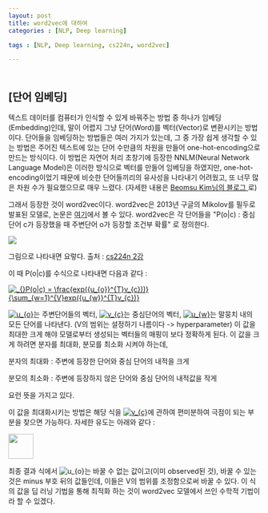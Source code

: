 ```yaml
---
layout: post
title: word2vec에 대하여
categories : [NLP, Deep learning]

tags : [NLP, Deep learning, cs224n, word2vec]

---
```


<span style = "line-height:50%"><br></span>



## [단어 임베딩]

텍스트 데이터를 컴퓨터가 인식할 수 있게 바꿔주는 방법 중 하나가 임베딩(Embedding)인데, 말이 어렵지 그냥 단어(Word)를 벡터(Vector)로 변환시키는 방법이다. 단어들을 임베딩하는 방법들은 여러 가지가 있는데, 그 중 가장 쉽게 생각할 수 있는 방법은 주어진 텍스트에 있는 단어 수만큼의 차원을 만들어 one-hot-encoding으로 만드는 방식이다. 이 방법은 자연어 처리 초창기에 등장한 NNLM(Neural Network Language Model)은 이러한 방식으로 벡터를 만들어 임베딩을 하였지만, one-hot-encoding이었기 때문에 비슷한 단어들끼리의 유사성을 나타내기 어려웠고, 또 너무 많은 차원 수가 필요했으므로 매우 느렸다. (자세한 내용은 <a href = "https://shuuki4.wordpress.com/2016/01/27/word2vec-%EA%B4%80%EB%A0%A8-%EC%9D%B4%EB%A1%A0-%EC%A0%95%EB%A6%AC/">  Beomsu Kim님의 블로그 </a>로)

그래서 등장한 것이 word2vec이다. word2vec은 2013년 구글의 Mikolov를 필두로 발표된 모델로, 논문은 <a href = "https://arxiv.org/abs/1301.3781">여기</a>에서 볼 수 있다. word2vec은 각 단어들을 "P(o\|c) : 중심단어 c가 등장했을 때 주변단어 o가 등장할 조건부 확률" 로 정의한다. 

<img src = "https://imageshack.com/a/img924/1755/OWOjq1.png">

그림으로 나타내면 요렇다. 출처 : <a href = "http://web.stanford.edu/class/cs224n/lectures/lecture2.pdf"> cs224n 2강</a>

이 때 P(o\|c)를 수식으로 나타내면 다음과 같다 :

<a href="https://www.codecogs.com/eqnedit.php?latex=_{}P(o|c)&space;=&space;\frac{exp({u_{o}}^{T}v_{c}))}{\sum_{w=1}^{V}exp({u_{w}}^{T}v_{c})}" target="_blank"><img src="https://latex.codecogs.com/gif.latex?_{}P(o|c)&space;=&space;\frac{exp({u_{o}}^{T}v_{c}))}{\sum_{w=1}^{V}exp({u_{w}}^{T}v_{c})}" title="_{}P(o|c) = \frac{exp({u_{o}}^{T}v_{c}))}{\sum_{w=1}^{V}exp({u_{w}}^{T}v_{c})}" /></a>



<a href="https://www.codecogs.com/eqnedit.php?latex=u_{o}" target="_blank"><img src="https://latex.codecogs.com/gif.latex?u_{o}" title="u_{o}" /></a>는 주변단어들의 벡터, <a href="https://www.codecogs.com/eqnedit.php?latex=v_{c}" target="_blank"><img src="https://latex.codecogs.com/gif.latex?v_{c}" title="v_{c}" /></a>는 중심단어의 벡터, <a href="https://www.codecogs.com/eqnedit.php?latex=u_{w}" target="_blank"><img src="https://latex.codecogs.com/gif.latex?u_{w}" title="u_{w}" /></a>는 말뭉치 내의 모든 단어를 나타낸다. (V의 범위는 설정하기 나름이다 -> hyperparameter) 이 값을 최대한 크게 해야 모델로부터 생성되는 벡터들의 매핑이 보다 정확하게 된다. 이 값을 크게 하려면 분자를 최대화, 분모를 최소화 시켜야 하는데, 

분자의 최대화 : 주변에 등장한 단어와 중심 단어의 내적을 크게

분모의 최소화 : 주변에 등장하지 않은 단어와 중심 단어의 내적값을 작게

요런 뜻을 가지고 있다.

이 값을 최대화시키는 방법은  해당 식을 <a href="https://www.codecogs.com/eqnedit.php?latex=v_{c}" target="_blank"><img src="https://latex.codecogs.com/gif.latex?v_{c}" title="v_{c}" /></a>에 관하여 편미분하여 극점이 되는 부분을 찾으면 가능하다. 자세한 유도는 아래와 같다 : 

<img src = "https://imageshack.com/a/img921/9687/11ulrX.jpg" width = "50">



최종 결과 식에서 <img src="https://latex.codecogs.com/gif.latex?u_{o}" title="u_{o}" />는 바꿀 수 없는 값이고(이미 observed된 것), 바꿀 수 있는 것은 minus 부호 뒤의 값들인데, 이들은 V의 범위를 조정함으로써 바꿀 수 있다. 이 식의 값을 딥 러닝 기법을 통해 최적화 하는 것이 word2vec 모델에서 쓰인 수학적 기법이라 할 수 있겠다.